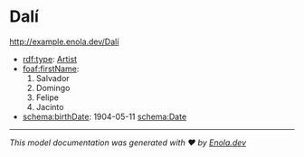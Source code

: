 # Dalí

<http://example.enola.dev/Dalí>

* [rdf:type](http://www.w3.org/1999/02/22-rdf-syntax-ns#type): [Artist](http://example.enola.dev/Artist)
* [foaf:firstName](http://xmlns.com/foaf/0.1/firstName):
    1. Salvador
    1. Domingo
    1. Felipe
    1. Jacinto
* [schema:birthDate](https://schema.org/birthDate): 1904-05-11 [schema:Date](https://schema.org/Date)

---
_This model documentation was generated with ❤️ by [Enola.dev](https://www.enola.dev)_
